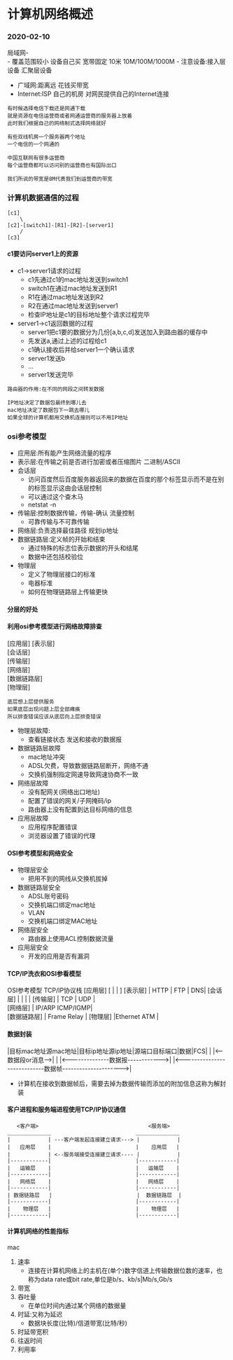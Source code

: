 # 计算机网络概述

### 2020-02-10
局域网-  
    - 覆盖范围较小 设备自己买 宽带固定 10米 10M/100M/1000M
    - 注意设备:接入层设备 汇聚层设备
- 广域网:距离远 花钱买带宽
- Internet:ISP 自己的机房 对网民提供自己的Internet连接




```
有时候选择电信下载还是网通下载
就是资源在电信运营商或者网通运营商的服务器上放着
此时我们根据自己的网络制式选择网络就好

有些双线机房一个服务器两个地址
一个电信的一个网通的

中国互联网有很多运营商
每个运营商都可以访问别的运营商也有国际出口

我们所说的带宽是8M代表我们到运营商的带宽
```

### 计算机数据通信的过程

```
[c1]
    \  
[c2]-[switch1]-[R1]-[R2]-[server1]
    /
[c3]  
```

#### c1要访问server1上的资源
- c1->server1请求的过程
    - c1先通过c1的mac地址发送到switch1
    - switch1在通过mac地址发送到R1
    - R1在通过mac地址发送到R2
    - R2在通过mac地址发送到server1
    - 检查IP地址是c1的目标地址整个请求过程完毕
- server1->c1返回数据的过程
    - server1把c1要的数据分为几份[a,b,c,d]发送加入到路由器的缓存中
    - 先发送a,通过上述的过程给c1
    - c1确认接收后并给server1一个确认请求
    - server1发送b
    - ...
    - server1发送完毕

```
路由器的作用:在不同的网段之间转发数据

IP地址决定了数据包最终到哪儿去
mac地址决定了数据包下一跳去哪儿
如果全球的计算机都用交换机连接则可以不用IP地址
```

### osi参考模型
- 应用层:所有能产生网络流量的程序
- 表示层:在传输之前是否进行加密或者压缩图片 二进制/ASCII
- 会话层
    - 访问百度然后百度服务器返回来的数据在百度的那个标签显示而不是在别的标签显示这由会话层控制
    - 可以通过这个查木马
    - netstat -n 
- 传输层:控制数据传输，传输-确认 流量控制
    - 可靠传输与不可靠传输
- 网络层:负责选择最佳路径  规划ip地址
- 数据链路层:定义帧的开始和结束
    - 通过特殊的标志位表示数据的开头和结尾
    - 数据中还包括校验位
- 物理层
    - 定义了物理层接口的标准 
    - 电器标准 
    - 如何在物理链路层上传输更快

#### 分层的好处

#### 利用osi参考模型进行网络故障排查
   [应用层]
   [表示层]  
   [会话层]   
   [传输层]  
   [网络层]   
   [数据链路层]  
    [物理层]

```
底层想上层提供服务
如果底层出现问题上层全部瘫痪
所以排查错误应该从底层向上层排查错误
```

- 物理层故障:
    - 查看链接状态 发送和接收的数据报
- 数据链路层故障
    - mac地址冲突
    - ADSL欠费，导致数据链路层断开，网络不通
    - 交换机强制指定网速导致网速协商不一致
- 网络层故障
    - 没有配网关(网络出口地址)
    - 配置了错误的网关/子网掩码/ip
    - 路由器上没有配置到达目标网络的信息
- 应用层故障
    - 应用程序配置错误
    - 浏览器设置了错误的代理

#### OSI参考模型和网络安全
- 物理层安全
    - 把用不到的网线从交换机拔掉
- 数据链路层安全 
    - ADSL账号密码
    - 交换机端口绑定mac地址
    - VLAN
    - 交换机端口绑定MAC地址
- 网络层安全
    - 路由器上使用ACL控制数据流量
- 应用层安全
    - 开发的应用是否有漏洞

#### TCP/IP洗衣和OSI参看模型

OSI参考模型   TCP/IP协议栈
[应用层]      [      |     |    ]
[表示层]      | HTTP | FTP | DNS|
[会话层]      |      |     |    |
[传输层]      | TCP  | UDP      |  
[网络层]      | IP/ARP ICMP/IGMP|  
[数据链路层]   |   Frame Relay   |
[物理层]      |Ethernet ATM     |



#### 数据封装
|目标mac地址源mac地址|目标ip地址源ip地址|源端口目标端口|数据|FCS|
|                                  |<--数据段or消息-->|
|                  |<--------------数据报------------>|
|<----------------------------数据帧--------------------->|

- 计算机在接收到数据帧后，需要去掉为数据传输而添加的附加信息这称为解封装

#### 客户进程和服务端进程使用TCP/IP协议通信

```
   <客户端>                                   <服务端>
______________                           ______________
|            | ---客户端发起连接建立请求---> |            |
|   应用层    |                           |    应用层   |
|            | <--服务端接受连接建立请求---- |            |
|------------|                           |------------|
|   运输层    |                           |   运输层    |
|------------|                           |------------|
|   网络层    |                           |   网络层    |
|------------|                           |------------|
| 数据链路层   |                           |  数据链路层  |
|------------|                           |------------|
|    物理层   |                           |    物理层   |
|------------|                           |------------|
```

#### 计算机网络的性能指标
mac

1. 速率
    - 连接在计算机网络上的主机在(单个)数字信道上传输数据位数的速率，也称为data rate或bit rate,单位是b/s、kb/s|Mb/s,Gb/s
2. 带宽
3. 吞吐量
    - 在单位时间内通过某个网络的数据量
4. 时延:又称为延迟
    - 数据块长度(比特)/信道带宽(比特/秒)
5. 时延带宽积
6. 往返时间
7. 利用率
